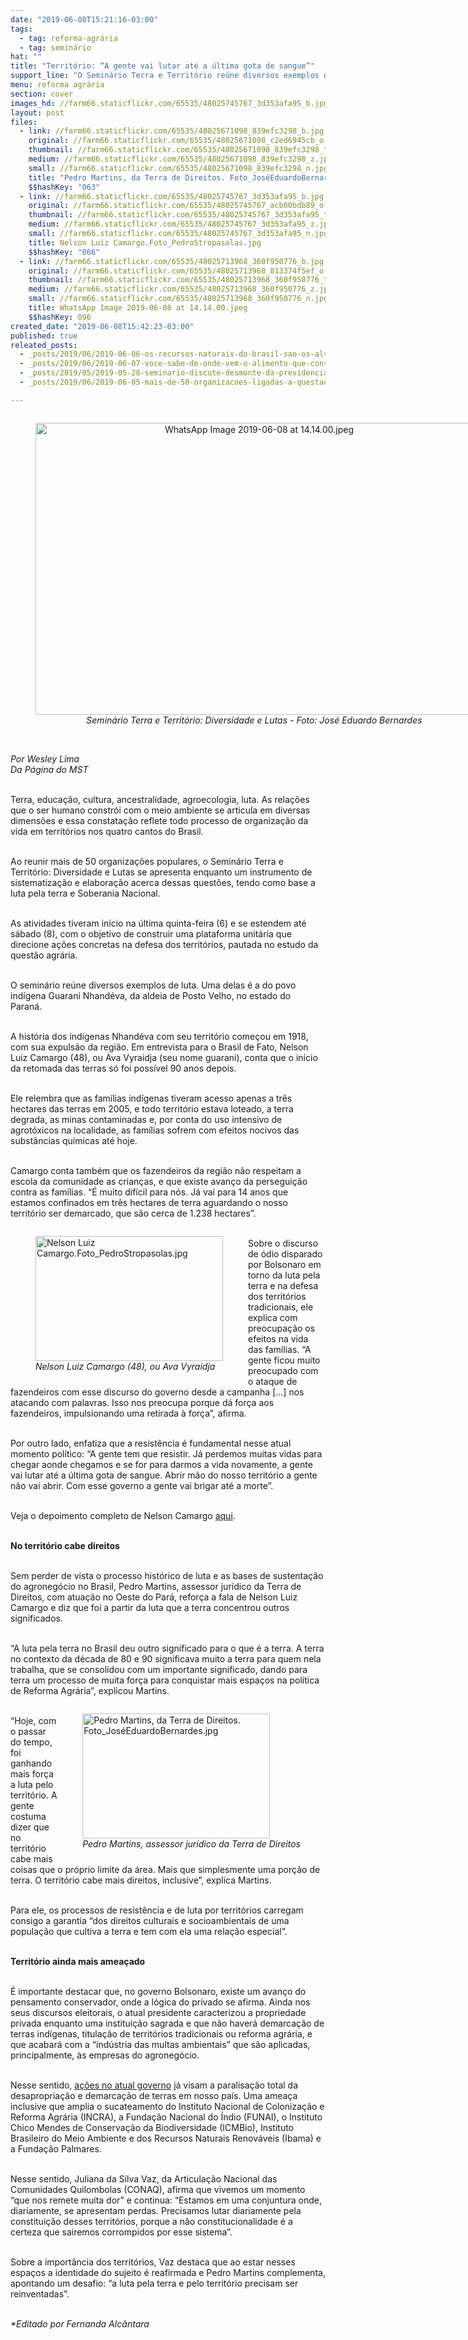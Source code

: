 ```yaml
---
date: "2019-06-08T15:21:16-03:00"
tags:
  - tag: reforma-agrária
  - tag: seminário
hat: ""
title: "Território: “A gente vai lutar até a última gota de sangue”"
support_line: "O Seminário Terra e Território reúne diversos exemplos de luta; Uma delas é a do povo indígena Guarani Nhandéva, da aldeia de Posto Velho (PR)"
menu: reforma agrária
section: cover
images_hd: //farm66.staticflickr.com/65535/48025745767_3d353afa95_b.jpg
layout: post
files:
  - link: //farm66.staticflickr.com/65535/48025671098_839efc3298_b.jpg
    original: //farm66.staticflickr.com/65535/48025671098_c2ed6945cb_o.jpg
    thumbnail: //farm66.staticflickr.com/65535/48025671098_839efc3298_t.jpg
    medium: //farm66.staticflickr.com/65535/48025671098_839efc3298_z.jpg
    small: //farm66.staticflickr.com/65535/48025671098_839efc3298_n.jpg
    title: "Pedro Martins, da Terra de Direitos. Foto_JoséEduardoBernardes.jpg"
    $$hashKey: "063"
  - link: //farm66.staticflickr.com/65535/48025745767_3d353afa95_b.jpg
    original: //farm66.staticflickr.com/65535/48025745767_acb60bdb89_o.jpg
    thumbnail: //farm66.staticflickr.com/65535/48025745767_3d353afa95_t.jpg
    medium: //farm66.staticflickr.com/65535/48025745767_3d353afa95_z.jpg
    small: //farm66.staticflickr.com/65535/48025745767_3d353afa95_n.jpg
    title: Nelson Luiz Camargo.Foto_PedroStropasolas.jpg
    $$hashKey: "066"
  - link: //farm66.staticflickr.com/65535/48025713968_360f950776_b.jpg
    original: //farm66.staticflickr.com/65535/48025713968_813374f5ef_o.jpg
    thumbnail: //farm66.staticflickr.com/65535/48025713968_360f950776_t.jpg
    medium: //farm66.staticflickr.com/65535/48025713968_360f950776_z.jpg
    small: //farm66.staticflickr.com/65535/48025713968_360f950776_n.jpg
    title: WhatsApp Image 2019-06-08 at 14.14.00.jpeg
    $$hashKey: 096
created_date: "2019-06-08T15:42:23-03:00"
published: true
releated_posts:
  - _posts/2019/06/2019-06-06-os-recursos-naturais-do-brasil-sao-os-alvos-do-capitalismo-em-crise-diz-stedile.md
  - _posts/2019/06/2019-06-07-voce-sabe-de-onde-vem-o-alimento-que-consome.md
  - _posts/2019/05/2019-05-28-seminario-discute-desmonte-da-previdencia-com-religiosos-professores-e-movimentos-sociais.md
  - _posts/2019/06/2019-06-05-mais-de-50-organizacoes-ligadas-a-questao-agraria-se-reunem-para-construir-plataforma-unitaria.md

---
```

<div style="text-align:center">
<figure class="image" style="display:inline-block"><img alt="WhatsApp Image 2019-06-08 at 14.14.00.jpeg" height="467" src="//farm66.staticflickr.com/65535/48025713968_360f950776_b.jpg" width="700" />
<figcaption><em>Semin&aacute;rio Terra e Territ&oacute;rio: Diversidade e Lutas​ -&nbsp;Foto: Jos&eacute; Eduardo Bernardes</em></figcaption>
</figure>
</div>

<p><br />
<em>Por Wesley Lima<br />
Da P&aacute;gina do MST</em></p>

<p><br />
Terra, educa&ccedil;&atilde;o, cultura, ancestralidade, agroecologia, luta. As rela&ccedil;&otilde;es que o ser humano constr&oacute;i com o meio ambiente se articula em diversas dimens&otilde;es e essa constata&ccedil;&atilde;o reflete todo processo de organiza&ccedil;&atilde;o da vida em territ&oacute;rios nos quatro cantos do Brasil.&nbsp;</p>

<p><br />
Ao reunir mais de 50 organiza&ccedil;&otilde;es populares, o Semin&aacute;rio Terra e Territ&oacute;rio: Diversidade e Lutas se apresenta enquanto um instrumento de sistematiza&ccedil;&atilde;o e elabora&ccedil;&atilde;o acerca dessas quest&otilde;es, tendo como base a luta pela terra e Soberania Nacional.&nbsp;</p>

<p><br />
As atividades tiveram in&iacute;cio na &uacute;ltima quinta-feira (6) e se estendem at&eacute; s&aacute;bado (8), com o objetivo de construir uma plataforma unit&aacute;ria que direcione a&ccedil;&otilde;es concretas na defesa dos territ&oacute;rios, pautada no estudo da quest&atilde;o agr&aacute;ria.&nbsp;</p>

<p><br />
O semin&aacute;rio re&uacute;ne diversos exemplos de luta. Uma delas &eacute; a do povo ind&iacute;gena Guarani Nhand&eacute;va, da aldeia de Posto Velho, no estado do Paran&aacute;.&nbsp;</p>

<p><br />
A hist&oacute;ria dos ind&iacute;genas Nhand&eacute;va com seu territ&oacute;rio come&ccedil;ou em 1918, com sua expuls&atilde;o da regi&atilde;o. Em entrevista para o Brasil de Fato, Nelson Luiz Camargo (48), ou Ava Vyraidja (seu nome guarani), conta que o in&iacute;cio da retomada das terras s&oacute; foi poss&iacute;vel 90 anos depois.&nbsp;</p>

<p><br />
Ele relembra que as fam&iacute;lias ind&iacute;genas tiveram acesso apenas a tr&ecirc;s hectares das terras em 2005, e todo territ&oacute;rio estava loteado, a terra degrada, as minas contaminadas e, por conta do uso intensivo de agrot&oacute;xicos na localidade, as fam&iacute;lias sofrem com efeitos nocivos das subst&acirc;ncias qu&iacute;micas at&eacute; hoje.&nbsp;</p>

<p><br />
Camargo conta tamb&eacute;m que os fazendeiros da regi&atilde;o n&atilde;o respeitam a escola da comunidade as crian&ccedil;as, e que existe avan&ccedil;o da persegui&ccedil;&atilde;o contra as fam&iacute;lias. &ldquo;&Eacute; muito dif&iacute;cil para n&oacute;s. J&aacute; vai para 14 anos que estamos confinados em tr&ecirc;s hectares de terra aguardando o nosso territ&oacute;rio ser demarcado, que s&atilde;o cerca de 1.238 hectares&rdquo;.&nbsp;</p>

<figure class="image" style="float:left"><img alt="Nelson Luiz Camargo.Foto_PedroStropasolas.jpg" height="200" src="//farm66.staticflickr.com/65535/48025745767_3d353afa95_b.jpg" width="300" />
<figcaption><em>Nelson Luiz Camargo (48), ou Ava Vyraidja</em></figcaption>
</figure>

<p><br />
Sobre o discurso de &oacute;dio disparado por Bolsonaro em torno da luta pela terra e na defesa dos territ&oacute;rios tradicionais, ele explica com preocupa&ccedil;&atilde;o os efeitos na vida das fam&iacute;lias. &ldquo;A gente ficou muito preocupado com o ataque de fazendeiros com esse discurso do governo desde a campanha [...] nos atacando com palavras. Isso nos preocupa porque d&aacute; for&ccedil;a aos fazendeiros, impulsionando uma retirada &agrave; for&ccedil;a&rdquo;, afirma.&nbsp;</p>

<p><br />
Por outro lado, enfatiza que a resist&ecirc;ncia &eacute; fundamental nesse atual momento pol&iacute;tico: &ldquo;A gente tem que resistir. J&aacute; perdemos muitas vidas para chegar aonde chegamos e se for para darmos a vida novamente, a gente vai lutar at&eacute; a &uacute;ltima gota de sangue. Abrir m&atilde;o do nosso territ&oacute;rio a gente n&atilde;o vai abrir. Com esse governo a gente vai brigar at&eacute; a morte&rdquo;.&nbsp;</p>

<p><br />
Veja o depoimento completo de Nelson Camargo <a href="https://youtu.be/esY-m7SsNZE">aqui</a>.</p>

<p><br />
<strong>No territ&oacute;rio cabe direitos</strong></p>

<p><br />
Sem perder de vista o processo hist&oacute;rico de luta e as bases de sustenta&ccedil;&atilde;o do agroneg&oacute;cio no Brasil, Pedro Martins, assessor jur&iacute;dico da Terra de Direitos, com atua&ccedil;&atilde;o no Oeste do Par&aacute;, refor&ccedil;a a fala de Nelson Luiz Camargo e diz que foi a partir da luta que a terra concentrou outros significados.&nbsp;</p>

<p><br />
&ldquo;A luta pela terra no Brasil deu outro significado para o que &eacute; a terra. A terra no contexto da d&eacute;cada de 80 e 90 significava muito a terra para quem nela trabalha, que se consolidou com um importante significado, dando para terra um processo de muita for&ccedil;a para conquistar mais espa&ccedil;os na pol&iacute;tica de Reforma Agr&aacute;ria&rdquo;, explicou Martins.&nbsp;</p>

<figure class="image" style="float:right"><img alt="Pedro Martins, da Terra de Direitos. Foto_JoséEduardoBernardes.jpg" height="200" src="//farm66.staticflickr.com/65535/48025671098_839efc3298_b.jpg" width="300" />
<figcaption><em>Pedro Martins, assessor jur&iacute;dico da Terra de Direitos</em></figcaption>
</figure>

<p><br />
&ldquo;Hoje, com o passar do tempo, foi ganhando mais for&ccedil;a a luta pelo territ&oacute;rio. A gente costuma dizer que no territ&oacute;rio cabe mais coisas que o pr&oacute;prio limite da &aacute;rea. Mais que simplesmente uma por&ccedil;&atilde;o de terra. O territ&oacute;rio cabe mais direitos, inclusive&rdquo;, explica Martins.&nbsp;</p>

<p><br />
Para ele, os processos de resist&ecirc;ncia e de luta por territ&oacute;rios carregam consigo a garantia &ldquo;dos direitos culturais e socioambientais de uma popula&ccedil;&atilde;o que cultiva a terra e tem com ela uma rela&ccedil;&atilde;o especial&rdquo;.</p>

<p><br />
<strong>Territ&oacute;rio ainda mais amea&ccedil;ado</strong></p>

<p><br />
&Eacute; importante destacar que, no governo Bolsonaro, existe um avan&ccedil;o do pensamento conservador, onde a l&oacute;gica do privado se afirma. Ainda nos seus discursos eleitorais, o atual presidente caracterizou a propriedade privada enquanto uma institui&ccedil;&atilde;o sagrada e que n&atilde;o haver&aacute; demarca&ccedil;&atilde;o de terras ind&iacute;genas, titula&ccedil;&atilde;o de territ&oacute;rios tradicionais ou reforma agr&aacute;ria, e que acabar&aacute; com a &ldquo;ind&uacute;stria das multas ambientais&rdquo; que s&atilde;o aplicadas, principalmente, &agrave;s empresas do agroneg&oacute;cio.&nbsp;</p>

<p><br />
Nesse sentido, <a href="http://www.mst.org.br/2019/04/01/governo-bolsonaro-rasga-a-constituicao-ao-determinar-a-paralisacao-da-reforma-agraria.html">a&ccedil;&otilde;es no atual governo</a>&nbsp;j&aacute; visam a paralisa&ccedil;&atilde;o total da desapropria&ccedil;&atilde;o e demarca&ccedil;&atilde;o de terras em nosso pa&iacute;s. Uma amea&ccedil;a inclusive que amplia o sucateamento do Instituto Nacional de Coloniza&ccedil;&atilde;o e Reforma Agr&aacute;ria (INCRA), a Funda&ccedil;&atilde;o Nacional do &Iacute;ndio (FUNAI), o Instituto Chico Mendes de Conserva&ccedil;&atilde;o da Biodiversidade (ICMBio), Instituto Brasileiro do Meio Ambiente e dos Recursos Naturais Renov&aacute;veis (Ibama) e a Funda&ccedil;&atilde;o Palmares.</p>

<p><br />
Nesse sentido, Juliana da Silva Vaz, da Articula&ccedil;&atilde;o Nacional das Comunidades Quilombolas (CONAQ), afirma que vivemos um momento &ldquo;que nos remete muita dor&rdquo; e continua: &ldquo;Estamos em uma conjuntura onde, diariamente, se apresentam perdas. Precisamos lutar diariamente pela constitui&ccedil;&atilde;o desses territ&oacute;rios, porque a n&atilde;o constitucionalidade &eacute; a certeza que sairemos corrompidos por esse sistema&rdquo;.&nbsp;</p>

<p><br />
Sobre a import&acirc;ncia dos territ&oacute;rios, Vaz destaca que ao estar nesses espa&ccedil;os a identidade do sujeito &eacute; reafirmada e Pedro Martins complementa, apontando um desafio: &ldquo;a luta pela terra e pelo territ&oacute;rio precisam ser reinventadas&rdquo;.</p>

<p><br />
<em>*Editado por Fernanda Alc&acirc;ntara</em></p>

<p>&nbsp;</p>
